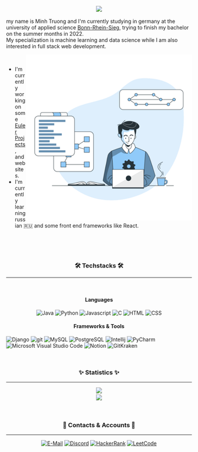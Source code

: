 <p align="center">
<img src="https://readme-typing-svg.herokuapp.com?font=Roboto&color=%2358B1F7&size=28&center=true&vCenter=true&width=450&height=100&lines=Hello+and+welcome+to+my+profile+%E2%98%BA%EF%B8%8F.;And+hello+there...;General+Kenobi)"</p>
 <!-- https://readme-typing-svg.herokuapp.com/demo/ -->


 
my name is Minh Truong and I'm currently studying in germany at the university of applied science [Bonn-Rhein-Sieg](https://www.h-brs.de/de),
trying to finish my bachelor on the summer months in 2022. <br>
My specialization is machine learning and data science while I am also interested in full stack web development.

 <img src="Image.svg" align="right" alt="drawing" width="450"/>
 
<br>
 
- I'm currently working on some [Euler Projects](https://projecteuler.net/), and websites.
- I'm currently learning russian 🇷🇺 and some front end frameworks like React. <br> <br>
 
  
 <br>
   
 <br>

   <h3 align="center">🛠️ Techstacks 🛠️</h3>
   
 ---
     
 <br> 

 <h4 align="center"> Languages</h4>
 
 
 <p align="center">
  <img height="50px" src="https://www.crosssoft.de/wp-content/uploads/2019/03/java-icon.png" title="Java">
  <img height="50px" src="https://cdn3.iconfinder.com/data/icons/logos-and-brands-adobe/512/267_Python-512.png" title="Python">
  <img height="50px" src="https://icon-library.com/images/javascript-icon-png/javascript-icon-png-23.jpg" title="Javascript">
  <img height="50px" src="https://cdn.icon-icons.com/icons2/2415/PNG/512/c_original_logo_icon_146611.png" title="C">
  <img height="50px" src="https://cdn.pixabay.com/photo/2017/08/05/11/16/logo-2582748_960_720.png" title="HTML">
  <img height="50px" src="https://cdn.pixabay.com/photo/2017/08/05/11/16/logo-2582747_960_720.png" title="CSS">
 </p>
  

 <h4 align="center"> Frameworks & Tools</h4>
   
  
 <p align="left">   
   <img height="50px" src="https://icon-library.com/images/django-icon/django-icon-0.jpg" title="Django">
   <img height="50px" src="https://www.vlinde.de/wp-content/uploads/2019/06/1024px-Git_icon.svg1_.png" title="git">
   <img height="50px" src="https://icons-for-free.com/iconfiles/png/512/development+logo+mysql+icon-1320184807686758112.png" title="MySQL">
   <img height="50px" src="https://user-images.githubusercontent.com/24623425/36042969-f87531d4-0d8a-11e8-9dee-e87ab8c6a9e3.png" title="PostgreSQL">
   <img height="50px" src="https://upload.wikimedia.org/wikipedia/commons/thumb/9/9c/IntelliJ_IDEA_Icon.svg/2048px-IntelliJ_IDEA_Icon.svg.png" title="Intellij">
   <img height="50px" src="https://upload.wikimedia.org/wikipedia/commons/thumb/1/1d/PyCharm_Icon.svg/1200px-PyCharm_Icon.svg.png" title="PyCharm">
   <img height="50px" src="https://upload.wikimedia.org/wikipedia/commons/thumb/9/9a/Visual_Studio_Code_1.35_icon.svg/1200px-Visual_Studio_Code_1.35_icon.svg.png"                 title="Microsoft Visual Studio Code">
   <img height="50px" src="https://cdn.iconscout.com/icon/free/png-256/notion-2296040-1911999.png" title="Notion">
   <img height="50px" src="https://user-images.githubusercontent.com/2437911/62945705-2e111300-bdd7-11e9-8f82-cffa978d1071.png" title="GitKraken"> 
</p>
 
<br>

   <h3 align="center">✨ Statistics ✨</h3>
   
---

   <p align="center">
   <!-- https://github.com/anuraghazra/github-readme-stats#deploy-on-your-own-vercel-instance -->
   <a href="#"><img src="https://github-readme-stats.vercel.app/api?username=xMinhx&count_private=true&show_icons=true&theme=prussian"> <br></a>
   <a href="#"><img src="https://github-readme-stats.vercel.app/api/top-langs/?username=xMinhx&layout=compact&theme=prussian&langs_count=10"></a>
  </p>
  
  
<br>  
 
  <h3 align="center"> 📝 Contacts & Accounts 📝</h4>
 
   ---
<p align="center">
  <a href="#"> <img height="25px" src="https://shields.io/badge/E--Mail-Minh--Truong%40live.de-blue?logo=gmail&style=for-the-badge" title="E-Mail"></a>
  <a href="#"> <img height="25px" src="https://shields.io/badge/Discord-Minh%235936-blue?logo=discord&style=for-the-badge" title="Discord"></a>
  <a href="https://www.hackerrank.com/minh_truong"> <img height="25px" src="https://shields.io/badge/HackerRank-%40minh__truong-blue?logo=hackerrank&style=for-the-badge" title="HackerRank" target="_blank"></a>
  <a href="https://leetcode.com/xMinhx/"> <img height="25px" src="https://shields.io/badge/LeetCode-xMinhx-blue?logo=leetcode&style=for-the-badge" title="LeetCode" target="_blank"></a>
</p>


 
  


<!--
**xMinhx/xMinhx** is a ✨ _special_ ✨ repository because its `README.md` (this file) appears on your GitHub profile.

Here are some ideas to get you started:

- 🔭 I’m currently working on ...
- 🌱 I’m currently learning ...
- 👯 I’m looking to collaborate on ...
- 🤔 I’m looking for help with ...
- 💬 Ask me about ...
- 📫 How to reach me: ...
- 😄 Pronouns: ...
- ⚡ Fun fact: ...
-->
